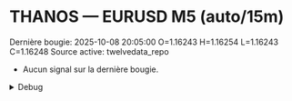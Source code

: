 # THANOS — EURUSD M5 (auto/15m)
Dernière bougie: 2025-10-08 20:05:00  O=1.16243  H=1.16254  L=1.16243  C=1.16248
Source active: twelvedata_repo

- Aucun signal sur la dernière bougie.

<details><summary>Debug</summary>

- TD_API_KEY manquant.

</details>